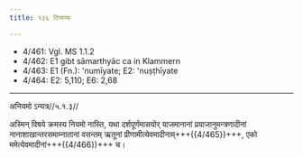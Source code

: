 ```yaml
---
title: १३६ टिप्पण्यः

---
```

- 4/461: Vgl. MS 1.1.2
- 4/462: E1 gibt sāmarthyāc ca in Klammern
- 4/463: E1 (Fn.): 'numīyate; E2: 'nuṣṭhīyate
- 4/464: E2: 5,110; E6: 2,68

____________________________________________


अनियमो ऽन्यत्र//५.१.३//

अस्मिन् विषये क्रमस्य नियमो नास्ति, यथा दर्शपूर्णमासयोर् याजमानानां प्रयाजानुमन्त्रणादीनां नानाशाखान्तरसमाम्नातानां वसन्तम् ऋतूनां प्रीणामीत्येवमादीनाम्+++({4/465})+++, एको ममेत्येवमादीनां+++({4/466})+++ च।